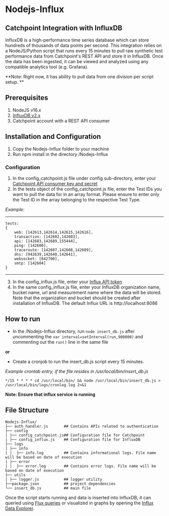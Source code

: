 # Nodejs-Influx
Catchpoint Integration with InfluxDB
---
InfluxDB is a high-performance time series database which can store hundreds of thousands of data points per second. This integration relies on a NodeJS/Python script that runs every 15 minutes to pull raw synthetic test performance data from Catchpoint's REST API and store it in InfluxDB. Once the data has been ingested, it can be viewed and analyzed using any compatible analytics tool (e.g. Grafana). 

**Note: Right now, it has ability to pull data from one division per script setup. **

## Prerequisites
1. NodeJS v16.x
2. [InfluxDB v2.x](https://docs.influxdata.com/influxdb/v2.1/install/?t=Linux)
3. Catchpoint account with a REST API consumer

## Installation and Configuration
1. Copy the Nodejs-Influx folder to your machine
2. Run npm install in the directory /Nodejs-Influx

### Configuration
1. In the config_catchpoint.js file under config sub-directory, enter your [Catchpoint API consumer key and secret](https://portal.catchpoint.com/ui/Content/Administration/ApiDetail.aspx)
2. In the tests object of the config_catchpoint.js file, enter the Test IDs you want to pull the data for in an array format. Please ensure to enter only the Test ID in the array belonging to the respective Test Type.

*Example:*

---
    tests: 
    {
        web: [142613,142614,142615,142616],
        transaction: [142602,142603],
        api: [142683,142689,155444],
        ping: [142600],
        traceroute: [142607,142608,142609],
        dns: [942639,142640,142641],
        websocket: [842700],
        smtp: [142604]
    }

---
3. In the config_influx.js file, enter your [Influx API token](https://docs.influxdata.com/influxdb/cloud/security/tokens/create-token/)
4. In the same config_influx.js file, enter your InfluxDB organization name, bucket name, url and measurement name where the data will be stored. Note that the organization and bucket should be created after installation of InfluxDB. The default Influx URL is http://localhost:8086

## How to run
- In the /Nodejs-Influx directory, run `node insert_db.js` after uncommenting the `var interval=setInterval(run,900000)` and commenting out the `run()` line in the same file

**or**

- Create a cronjob to run the insert_db.js script every 15 minutes.

*Example crontab entry, if the file resides in /usr/local/bin/insert_db.js*

`*/15 * * * * cd /usr/local/bin/ && node /usr/local/bin/insert_db.js > /usr/local/bin/logs/cronlog.log 2>&1`

**Note: Ensure that influx service is running**

## File Structure

    Nodejs-Influx/
    ├── auth_handler.js       ## Contains APIs related to authentication       
    ├── config
    | ├── config_catchpoint.js## Configuration file for Catchpoint 
    | ├── config_influx.js    ## Configuration file for InfluxDB 
    ├── logs
    | ├── info
    | |  ├── info.log         ## Contains informational logs. File name will be based on date of execution
    | ├── error
    | |  ├── error.log        ## Contains error logs. File name will be based on date of execution          
    ├── utils
    | ├── logger.js           ## logger utility
    ├──package.json           ## project dependencies
    └── insert_db.js          ## main file


Once the script starts running and data is inserted into InfluxDB, it can queried using [Flux queries](https://docs.influxdata.com/influxdb/v2.1/query-data/execute-queries/influx-api/) or visualized in graphs by opening the [Influx Data Explorer](https://docs.influxdata.com/influxdb/cloud/query-data/execute-queries/data-explorer/). 

